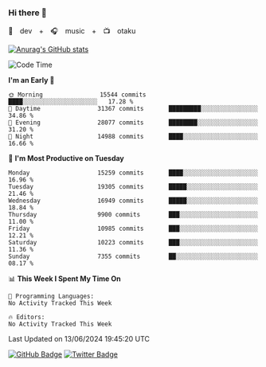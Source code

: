 ### Hi there 👋

🚀　dev　+　🎧　music　+　📺　otaku


[![Anurag's GitHub stats](https://github-readme-stats.vercel.app/api?username=koheitasaka&count_private=true&show_icons=true&theme=monokai)](https://github.com/koheitasaka/github-readme-stats)

<!--START_SECTION:waka-->
![Code Time](http://img.shields.io/badge/Code%20Time-1%2C161%20hrs%2023%20mins-blue)

**I'm an Early 🐤** 

```text
🌞 Morning                15544 commits       ████░░░░░░░░░░░░░░░░░░░░░   17.28 % 
🌆 Daytime                31367 commits       █████████░░░░░░░░░░░░░░░░   34.86 % 
🌃 Evening                28077 commits       ████████░░░░░░░░░░░░░░░░░   31.20 % 
🌙 Night                  14988 commits       ████░░░░░░░░░░░░░░░░░░░░░   16.66 % 
```
📅 **I'm Most Productive on Tuesday** 

```text
Monday                   15259 commits       ████░░░░░░░░░░░░░░░░░░░░░   16.96 % 
Tuesday                  19305 commits       █████░░░░░░░░░░░░░░░░░░░░   21.46 % 
Wednesday                16949 commits       █████░░░░░░░░░░░░░░░░░░░░   18.84 % 
Thursday                 9900 commits        ███░░░░░░░░░░░░░░░░░░░░░░   11.00 % 
Friday                   10985 commits       ███░░░░░░░░░░░░░░░░░░░░░░   12.21 % 
Saturday                 10223 commits       ███░░░░░░░░░░░░░░░░░░░░░░   11.36 % 
Sunday                   7355 commits        ██░░░░░░░░░░░░░░░░░░░░░░░   08.17 % 
```


📊 **This Week I Spent My Time On** 

```text
💬 Programming Languages: 
No Activity Tracked This Week

🔥 Editors: 
No Activity Tracked This Week
```


 Last Updated on 13/06/2024 19:45:20 UTC
<!--END_SECTION:waka-->

[![GitHub Badge](https://img.shields.io/badge/GitHub-100000?style=for-the-badge&logo=github&logoColor=white)](https://github.com/koheitasaka)
[![Twitter Badge](https://img.shields.io/badge/Twitter-1DA1F2?style=for-the-badge&logo=twitter&logoColor=white)](https://twitter.com/sleep_asleep_)

